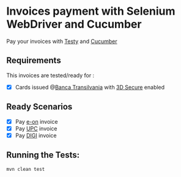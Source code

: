 # Invoices payment with Selenium WebDriver and Cucumber

Pay your invoices with [Testy](https://github.com/sdl/Testy) and [Cucumber](https://cucumber.io/)

## Requirements

This invoices are tested/ready for :

- [x] Cards issued @[Banca Transilvania](https://www.bancatransilvania.ro/) with [3D Secure](https://www.bancatransilvania.ro/plati-cu-cardul-pe-internet/') enabled

## Ready Scenarios

- [x] Pay [e-on](https://myline-eon.ro/) invoice
- [x] Pay [UPC](https://my.upc.ro/) invoice
- [x] Pay [DIGI](https://digicare.rcs-rds.ro/) invoice

## Running the Tests:

    mvn clean test
    
